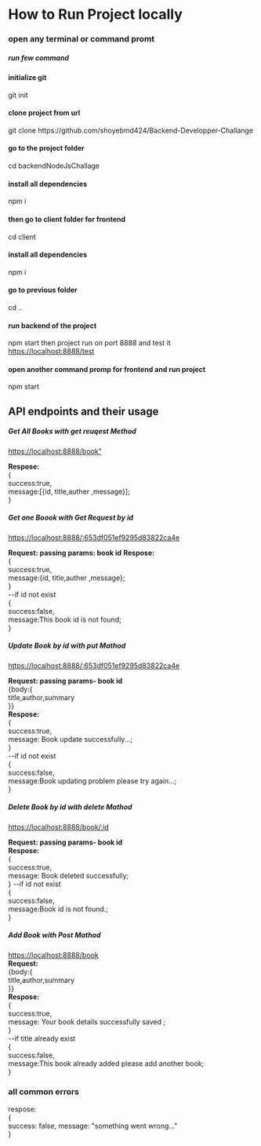 <h1> How to Run Project locally</h1>
<h3> open any terminal or command promt</h3>
<h5> run few command</h5>
<h4>initialize git </h4>
git init
<h4> clone project from url</h4>
 git clone https://github.com/shoyebmd424/Backend-Developper-Challange 
<h4> go to the project folder</h4>
cd backendNodeJsChallage
<h4> install all dependencies</h4>
npm i 
<h4> then go to client folder for frontend</h4>
cd client
<h4> install all dependencies</h4>
npm i 
<h4> go to  previous folder</h4>
cd ..
<h4> run  backend of the project</h4>
npm start 
then project run on port 8888 and test it <br> <a href="https://localhost:8888/book" target="blank">https://localhost:8888/test</a>
<h4> open another command promp for frontend and run project</h4>
npm start
<br>
<h2>
API endpoints and their usage
</h2>
<h5> Get All Books with get reuqest Method</h5>
<a href="https://localhost:8888/book" target="blank">https://localhost:8888/book" </a>
<p> <b>Respose:</b> <br>
{
    <br>
    success:true,<br>
    message:[{id, title,auther ,message}];
    <br>
}
</p>
<h5> Get one Boook with Get Request by id</h5>
<a href="https://localhost:8888/book/653df051ef9295d83822ca4e" target="blank">https://localhost:8888/:653df051ef9295d83822ca4e </a>
<p>

<b>Request: passing params: book id</b>
<b>Respose:</b><br>
{<br>
success:true,<br>
message:{id, title,auther ,message};<br>
}<br>
--if id not exist<br>
{<br>
success:false,<br>
message:This book id is not found;<br>
}<br>

</p>
<h5> Update Book by id with put Mathod</h5>
<a href="https://localhost:8888/book/653df051ef9295d83822ca4e" target="blank">https://localhost:8888/:653df051ef9295d83822ca4e </a>

<b>Request: passing params- book id</b><br>
{body:{<br>
title,author,summary<br>
}}<br>
<b>Respose:</b><br>
{<br>
success:true,<br>
message: Book update successfully...;<br>
}<br>
--if id not exist<br>
{<br>
success:false,<br>
message:Book updating problem please try again...;<br>
}<br>

<h5> Delete Book by id with delete Mathod</h5>
<a href="https://localhost:8888/book/653df051ef9295d83822ca4e" target="blank">https://localhost:8888/book/:id </a>

<b>Request: passing params- book id</b><br>
<b>Respose:</b><br>
{<br>
success:true,<br>
message: Book deleted successfully;<br>
}
--if id not exist<br>
{<br>
success:false,<br>
message:Book id is not found.;<br>
}<br>

<h5> Add Book  with Post Mathod</h5>
<a href="https://localhost:8888/book" target="blank">https://localhost:8888/book</a>
<br>
<b>Request: </b><br>
 {body:{<br>
    title,author,summary<br>
 }}<br>
 <b>Respose:</b><br>
{<br>
    success:true,<br>
    message: Your book details successfully  saved ;<br>
}<br>
--if title already exist <br>
{<br>
    success:false,<br>
    message:This book already added please add another book;<br>
}
<br>
<h3>all common errors</h3>
respose:<br>
{<br> success: false, message: "something went wrong..." <br>}
